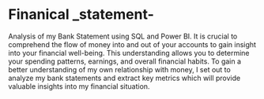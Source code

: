 # Finanical _statement-
Analysis of my Bank Statement using SQL and Power BI.
It is crucial to comprehend the flow of money into and out of your accounts to gain insight into your financial well-being. This understanding allows you to determine your spending patterns, earnings, and overall financial habits. To gain a better understanding of my own relationship with money, I set out to analyze my bank statements and extract key metrics which will provide valuable insights into my financial situation. 
